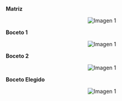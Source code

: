 **Matriz**
<p align="center">
  <img src="https://github.com/aquinoestoyxd/FD-Grupo2/blob/main/Imágenes/WhatsApp%20Image%202025-05-28%20at%2023.49.46.jpeg?raw=true" alt="Imagen 1"
</p>
  
**Boceto 1**
<p align="center">
  <img src="https://github.com/aquinoestoyxd/FD-Grupo2/blob/main/Imágenes/WhatsApp%20Image%202025-05-28%20at%2023.49.46.jpeg?raw=true" alt="Imagen 1"
</p>

**Boceto 2**
<p align="center">
  <img src="https://github.com/aquinoestoyxd/FD-Grupo2/blob/main/Imágenes/WhatsApp%20Image%202025-05-29%20at%2000.19.51.jpeg?raw=true" alt="Imagen 1"
</p>
  
**Boceto Elegido**
<p align="center">
  <img src="https://github.com/aquinoestoyxd/FD-Grupo2/blob/main/Imágenes/WhatsApp%20Image%202025-05-28%20at%2022.43.11.jpeg?raw=true" alt="Imagen 1"
</p>

